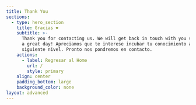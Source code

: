 ```yaml
---
title: Thank You
sections:
  - type: hero_section
    title: Gracias ❤
    subtitle: >-
      Thank you for contacting us. We will get back in touch with you soon. Have
      a great day! Apreciamos que te interese incubar tu conocimiento al
      siguiente nivel. Pronto nos pondremos en contacto.
    actions:
      - label: Regresar al Home
        url: /
        style: primary
    align: center
    padding_bottom: large
    background_color: none
layout: advanced
---
```


